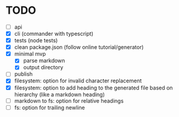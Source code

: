 # TODO

- [ ] api
- [x] cli (commander with typescript)
- [x] tests (node tests)
- [x] clean package.json (follow online tutorial/generator)
- [x] minimal mvp
  - [x] parse markdown
  - [x] output directory
- [ ] publish
- [x] filesystem: option for invalid character replacement
- [x] filesystem: option to add heading to the generated file based on hierarchy (like a markdown heading)
- [ ] markdown to fs: option for relative headings
- [ ] fs: option for trailing newline
